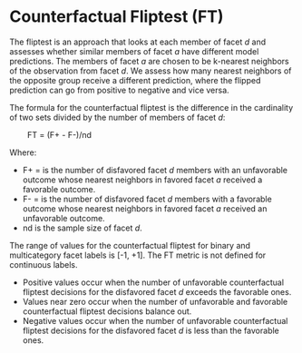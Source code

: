 # Counterfactual Fliptest \(FT\)<a name="clarify-post-training-bias-metric-ft"></a>

The fliptest is an approach that looks at each member of facet *d* and assesses whether similar members of facet *a* have different model predictions\. The members of facet *a* are chosen to be k\-nearest neighbors of the observation from facet *d*\. We assess how many nearest neighbors of the opposite group receive a different prediction, where the flipped prediction can go from positive to negative and vice versa\. 

The formula for the counterfactual fliptest is the difference in the cardinality of two sets divided by the number of members of facet *d*:

        FT = \(F\+ \- F\-\)/nd

Where:
+ F\+ = is the number of disfavored facet *d* members with an unfavorable outcome whose nearest neighbors in favored facet *a* received a favorable outcome\. 
+ F\- = is the number of disfavored facet *d* members with a favorable outcome whose nearest neighbors in favored facet *a* received an unfavorable outcome\. 
+ nd is the sample size of facet *d*\.

The range of values for the counterfactual fliptest for binary and multicategory facet labels is \[\-1, \+1\]\. The FT metric is not defined for continuous labels\. 
+ Positive values occur when the number of unfavorable counterfactual fliptest decisions for the disfavored facet *d* exceeds the favorable ones\. 
+ Values near zero occur when the number of unfavorable and favorable counterfactual fliptest decisions balance out\.
+ Negative values occur when the number of unfavorable counterfactual fliptest decisions for the disfavored facet *d* is less than the favorable ones\.